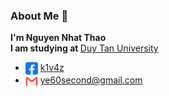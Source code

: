### About Me  👋
<b>I'm Nguyen Nhat Thao</b><br>
<b>I am studying at </b>[Duy Tan University](https://duytan.edu.vn/) <br>

- <img align="center" src="./icon/facebook.png/" title = "Facebook" alt="" height="20" /> [k1v4z](https://www.facebook.com/k1v4z) 
- <img align="center" src="./icon/mail.webp/" title = "Email" alt="" height="20" /> ye60second@gmail.com

<br>

